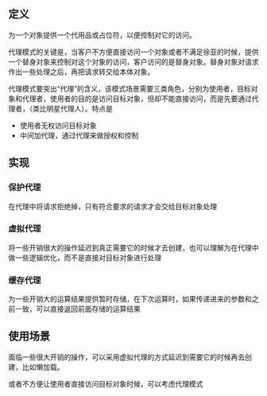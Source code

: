 ## 定义

为一个对象提供一个代用品或占位符，以便控制对它的访问。

代理模式的关键是，当客户不方便直接访问一个对象或者不满足徐亚的时候，提供一个替身对象来控制对这个对象的访问，客户访问的是替身对象。替身对象对请求作出一些处理之后，再把请求转交给本体对象。

代理模式要突出“代理”的含义，该模式场景需要三类角色，分别为使用者，目标对象和代理者，使用者的目的是访问目标对象，但却不能直接访问，而是先要通过代理者，（类比明星代理人）。特点是

- 使用者无权访问目标对象
- 中间加代理，通过代理来做授权和控制

## 实现

### 保护代理

在代理中将请求拒绝掉，只有符合要求的请求才会交给目标对象处理

### 虚拟代理

将一些开销很大的操作延迟到真正需要它的时候才去创建，也可以理解为在代理中做一些逻辑优化，而不是直接对目标对象进行处理

### 缓存代理

为一些开销大的运算结果提供暂时存储，在下次运算时，如果传递进来的参数和之前一致，可以直接返回前面存储的运算结果

## 使用场景

面临一些很大开销的操作，可以采用虚拟代理的方式延迟到需要它的时候再去创建，比如懒加载。

或者不方便让使用者直接访问目标对象时候，可以考虑代理模式
